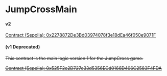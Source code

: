 # JumpCrossMain

#### v2

[Contract (Sepolia): 0x2278872De3Bd03974078f3e18dEa46f050e9071F](https://sepolia.etherscan.io/address/0x2278872De3Bd03974078f3e18dEa46f050e9071F#code)

#### (v1 Deprecated)

~~This contract is the main logic version 1 for the JumpCross game.~~

~~[Contract (Sepolia): 0x525F2c2D727e33d5356ECd0166D406C2583F4FDA](https://sepolia.etherscan.io/address/0x525F2c2D727e33d5356ECd0166D406C2583F4FDA#code)~~
